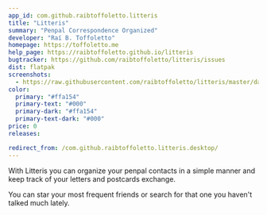 ```yaml
---
app_id: com.github.raibtoffoletto.litteris
title: "Litteris"
summary: "Penpal Correspondence Organized"
developer: "Raí B. Toffoletto"
homepage: https://toffoletto.me
help_page: https://raibtoffoletto.github.io/litteris
bugtracker: https://github.com/raibtoffoletto/litteris/issues
dist: flatpak
screenshots:
  - https://raw.githubusercontent.com/raibtoffoletto/litteris/master/data/com.github.raibtoffoletto.litteris.screenshot.png
color:
  primary: "#ffa154"
  primary-text: "#000"
  primary-dark: "#ffa154"
  primary-text-dark: "#000"
price: 0
releases:

redirect_from: /com.github.raibtoffoletto.litteris.desktop/
---
```


<p>With Litteris you can organize your penpal contacts in a simple manner and keep track of your letters and postcards exchange.</p>
<p>You can star your most frequent friends or search for that one you haven't talked much lately.</p>